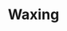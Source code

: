 ---
title: 'Waxing'
description: 'Treat yourself to a Gel Manicure with our Nail Therapist for a long lasting, high gloss finish.'
img: 'https://picsum.photos/id/237/200/300'
---